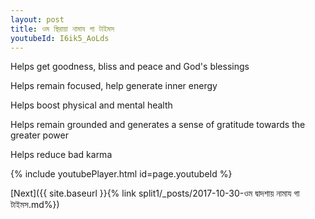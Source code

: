 ```yaml
---
layout: post
title: ওম স্থিরায়া নামায গা টাইমস
youtubeId: I6ik5_AoLds
---
```

 
 
Helps get goodness, bliss and peace and God's blessings
 
Helps remain focused, help generate inner energy 
 
Helps boost physical and mental health 
 
Helps remain grounded and generates a sense of gratitude towards the greater power 
 
Helps reduce bad karma
 
 
 
 


{% include youtubePlayer.html id=page.youtubeId %}
 
[Next]({{ site.baseurl }}{% link  split1/_posts/2017-10-30-ওম দ্বাদশায় নামায গা টাইমস.md%})
 
